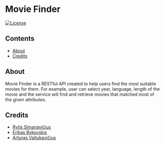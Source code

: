 # Movie Finder

[![License](https://img.shields.io/badge/license-MIT-blue.svg)](https://github.com/rytissimanavicius/saitynas_final_project/blob/master/LICENSE)

## Contents

* [About](#about)
* [Credits](#credits)

## About

Movie Finder is a RESTful API created to help users find the most suitable movies for them. For example, user can select year, language, length of the movie and the service will find and retrieve movies that matched most of the given attributes.

## Credits

* [Rytis Simanavičius](https://github.com/rytissimanavicius)
* [Erikas Bykovskis](https://github.com/ErikasBykovskis)
* [Arturas Vaitukavičius](https://github.com/s034569)
